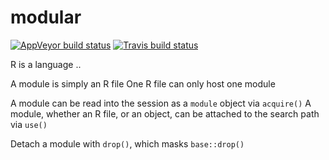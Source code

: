 # modular
  [![AppVeyor build status](https://ci.appveyor.com/api/projects/status/github/iqis/modular?branch=master&svg=true)](https://ci.appveyor.com/project/iqis/modular)
  [![Travis build status](https://travis-ci.org/iqis/modular.svg?branch=master)](https://travis-ci.org/iqis/modular)


R is a language ..

A module is simply an R file
One R file can only host one module

A module can be read into the session as a `module` object via `acquire()`
A module, whether an R file, or an object, can be attached to the search path via `use()`

Detach a module with `drop()`, which masks `base::drop()`
